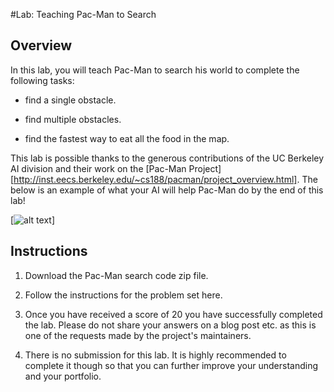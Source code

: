 #Lab: Teaching Pac-Man to Search

## Overview

In this lab, you will teach Pac-Man to search his world to complete the following tasks:

* find a single obstacle.

* find multiple obstacles.

* find the fastest way to eat all the food in the map.

This lab is possible thanks to the generous contributions of the UC Berkeley AI division and their work on the [Pac-Man Project][http://inst.eecs.berkeley.edu/~cs188/pacman/project_overview.html]. The below is an example of what your AI will help Pac-Man do by the end of this lab!


[![alt text](/pacman.gif)]





## Instructions

1. Download the Pac-Man search code zip file.

2. Follow the instructions for the problem set here.

3. Once you have received a score of 20 you have successfully completed the lab. Please do not share your answers on a blog post etc. as this is one of the requests made by the project's maintainers.

4. There is no submission for this lab. It is highly recommended to complete it though so that you can further improve your understanding and your portfolio.